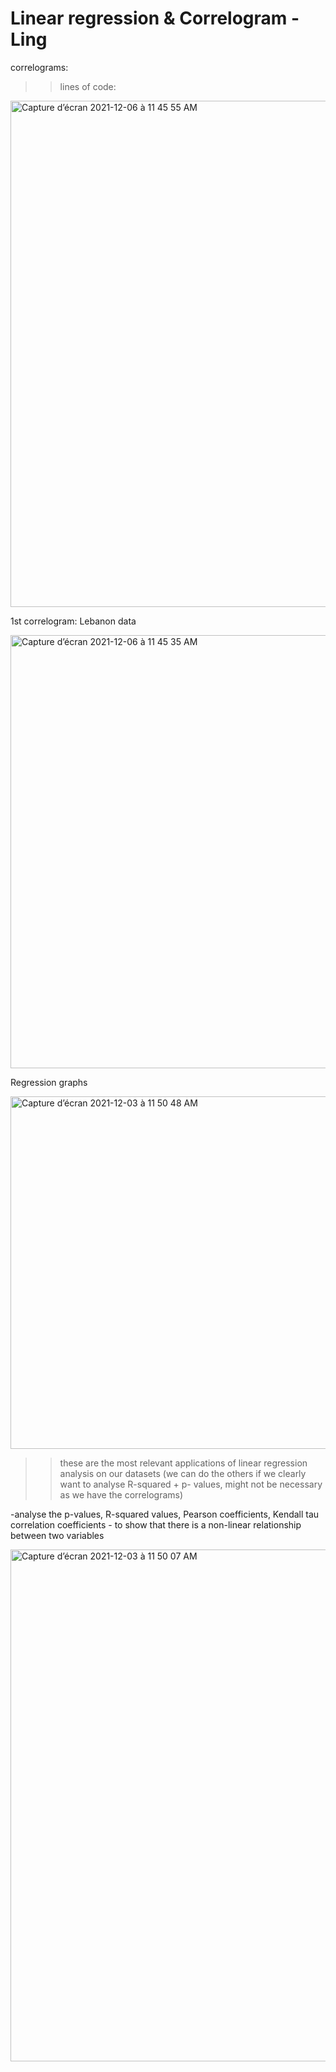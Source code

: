 # Linear regression & Correlogram - Ling
correlograms: 
>> lines of code:

<img width="810" alt="Capture d’écran 2021-12-06 à 11 45 55 AM" src="https://user-images.githubusercontent.com/93673467/144866595-96c8636c-73bd-43cb-bf33-f9d14f314a93.png">

1st correlogram: Lebanon data

<img width="693" alt="Capture d’écran 2021-12-06 à 11 45 35 AM" src="https://user-images.githubusercontent.com/93673467/144866537-8f4b9586-624e-455e-9df1-08e13bd81dd1.png">


Regression graphs

<img width="564" alt="Capture d’écran 2021-12-03 à 11 50 48 AM" src="https://user-images.githubusercontent.com/93673467/144619556-1c82a9a1-da03-416c-b302-723e002a0849.png">

>> these are the most relevant applications of linear regression analysis on our datasets (we can do the others if we clearly want to analyse R-squared + p- values, might not be necessary as we have the correlograms)

-analyse the p-values, R-squared values, Pearson coefficients, Kendall tau correlation coefficients - to show that there is a non-linear relationship between two variables

<img width="819" alt="Capture d’écran 2021-12-03 à 11 50 07 AM" src="https://user-images.githubusercontent.com/93673467/144619582-7d9b7e84-5e1d-4511-ad11-4193b5c2768f.png">
